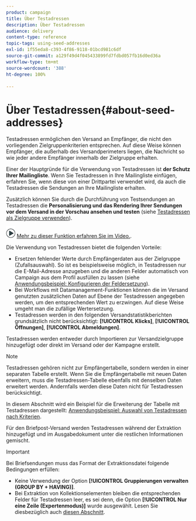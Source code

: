 ```yaml
---
product: campaign
title: Über Testadressen
description: Über Testadressen
audience: delivery
content-type: reference
topic-tags: using-seed-addresses
exl-id: 1f55eda8-c393-4f86-9118-01bcd981c6df
source-git-commit: a129f49d4f045433899fd7fdbd057fb16d0ed36a
workflow-type: tm+mt
source-wordcount: '388'
ht-degree: 100%

---
```


# Über Testadressen{#about-seed-addresses}

Testadressen ermöglichen den Versand an Empfänger, die nicht den vorliegenden Zielgruppenkriterien entsprechen. Auf diese Weise können Empfänger, die außerhalb des Versandperimeters liegen, die Nachricht so wie jeder andere Empfänger innerhalb der Zielgruppe erhalten.

Einer der Hauptgründe für die Verwendung von Testadressen ist **der Schutz Ihrer Mailingliste**. Wenn Sie Testadressen in Ihre Mailingliste einfügen, erfahren Sie, wenn diese von einer Drittpartei verwendet wird, da auch die Testadressen die Sendungen an Ihre Mailingliste erhalten.

Zusätzlich können Sie durch die Durchführung von Testsendungen an Testadressen die **Personalisierung und das Rendering Ihrer Sendungen vor dem Versand in der Vorschau ansehen und testen** (siehe [Testadressen als Zielgruppe verwenden](steps-defining-the-target-population.md#using-seed-addresses-as-proof)).

![](assets/do-not-localize/how-to-video.png) [Mehr zu dieser Funktion erfahren Sie im Video.](steps-defining-the-target-population.md#seeds-and-proofs-video).

Die Verwendung von Testadressen bietet die folgenden Vorteile:

* Ersetzen fehlender Werte durch Empfängerdaten aus der Zielgruppe (Zufallsauswahl). So ist es beispielsweise möglich, in Testadressen nur die E-Mail-Adresse anzugeben und die anderen Felder automatisch von Campaign aus dem Profil ausfüllen zu lassen (siehe [Anwendungsbeispiel: Konfigurieren der Feldersetzung](use-case--configuring-the-field-substitution.md)).
* Bei Workflows mit Datamanagement-Funktionen können die im Versand genutzten zusätzlichen Daten auf Ebene der Testadressen angegeben werden, um den entsprechenden Wert zu erzwingen. Auf diese Weise umgeht man die zufällige Wertersetzung.
* Testadressen werden in den folgenden Versandstatistikberichten grundsätzlich nicht berücksichtigt: **[!UICONTROL Klicks]**, **[!UICONTROL Öffnungen]**, **[!UICONTROL Abmeldungen]**.

Testadressen werden entweder durch Importieren zur Versandzielgruppe hinzugefügt oder direkt im Versand oder der Kampagne erstellt.

>[!NOTE]
>
>Testadressen gehören nicht zur Empfängertabelle, sondern werden in einer separaten Tabelle erstellt. Wenn Sie die Empfängertabelle mit neuen Daten erweitern, muss die Testadressen-Tabelle ebenfalls mit denselben Daten erweitert werden. Andernfalls werden diese Daten nicht für Testadressen berücksichtigt.
>
>In diesem Abschnitt wird ein Beispiel für die Erweiterung der Tabelle mit Testadressen dargestellt: [Anwendungsbeispiel: Auswahl von Testadressen nach Kriterien](use-case--selecting-seed-addresses-on-criteria.md).

Für den Briefpost-Versand werden Testadressen während der Extraktion hinzugefügt und im Ausgabedokument unter die restlichen Informationen gemischt.

>[!IMPORTANT]
>
>Bei Briefsendungen muss das Format der Extraktionsdatei folgende Bedingungen erfüllen:
>
>* Keine Verwendung der Option **[!UICONTROL Gruppierungen verwalten (GROUP BY + HAVING)]**.
>* Bei Extraktion von Kollektionselementen bleiben die entsprechenden Felder für Testadressen leer, es sei denn, die Option **[!UICONTROL Nur eine Zeile (Expertenmodus)]** wurde ausgewählt. Lesen Sie diesbezüglich auch [diesen Abschnitt](../../platform/using/executing-export-jobs.md#step-7---data-formatting).
>


